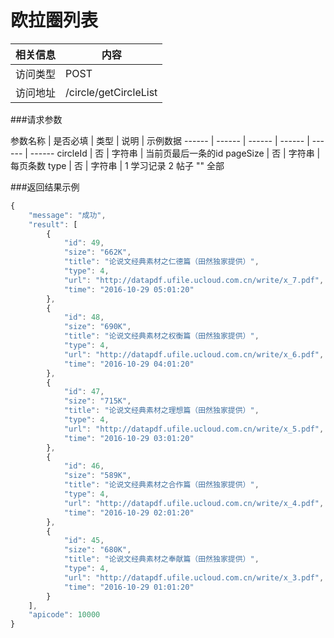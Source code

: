 # 欧拉圈列表
 相关信息 | 内容
 ------ | ------
 访问类型 | POST
 访问地址 | /circle/getCircleList

###请求参数

 参数名称 | 是否必填 | 类型 | 说明 | 示例数据
 ------ | ------ | ------ | ------ | ------ | ------
 circleId | 否 | 字符串 | 当前页最后一条的id
 pageSize | 否 | 字符串 | 每页条数
 type | 否 | 字符串 | 1 学习记录 2 帖子 "" 全部
 
###返回结果示例

```javascript
{
    "message": "成功",
    "result": [
        {
            "id": 49,
            "size": "662K",
            "title": "论说文经典素材之仁德篇（田然独家提供）",
            "type": 4,
            "url": "http://datapdf.ufile.ucloud.com.cn/write/x_7.pdf",
            "time": "2016-10-29 05:01:20"
        },
        {
            "id": 48,
            "size": "690K",
            "title": "论说文经典素材之权衡篇（田然独家提供）",
            "type": 4,
            "url": "http://datapdf.ufile.ucloud.com.cn/write/x_6.pdf",
            "time": "2016-10-29 04:01:20"
        },
        {
            "id": 47,
            "size": "715K",
            "title": "论说文经典素材之理想篇（田然独家提供）",
            "type": 4,
            "url": "http://datapdf.ufile.ucloud.com.cn/write/x_5.pdf",
            "time": "2016-10-29 03:01:20"
        },
        {
            "id": 46,
            "size": "589K",
            "title": "论说文经典素材之合作篇（田然独家提供）",
            "type": 4,
            "url": "http://datapdf.ufile.ucloud.com.cn/write/x_4.pdf",
            "time": "2016-10-29 02:01:20"
        },
        {
            "id": 45,
            "size": "680K",
            "title": "论说文经典素材之奉献篇（田然独家提供）",
            "type": 4,
            "url": "http://datapdf.ufile.ucloud.com.cn/write/x_3.pdf",
            "time": "2016-10-29 01:01:20"
        }
    ],
    "apicode": 10000
}
